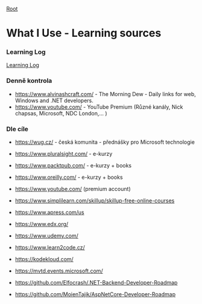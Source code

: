 [Root](../README.md)

# What I Use - Learning sources

### Learning Log
[Learning Log](LearningLog.md)


### Denně kontrola
- https://www.alvinashcraft.com/ - The Morning Dew - Daily links for web, Windows and .NET developers.
- https://www.youtube.com/ - YouTube Premium (Různé kanály, Nick chapsas, Microsoft, NDC London,... )


### Dle cíle 
- https://wug.cz/ - česká komunita - přednášky pro Microsoft technologie
- https://www.pluralsight.com/ - e-kurzy
- https://www.packtpub.com/ - e-kurzy + books
- https://www.oreilly.com/ - e-kurzy + books
- https://www.youtube.com/  (premium account)
- https://www.simplilearn.com/skillup/skillup-free-online-courses
- https://www.apress.com/us
- https://www.edx.org/
- https://www.udemy.com/
- https://www.learn2code.cz/
- https://kodekloud.com/
- https://mvtd.events.microsoft.com/

- https://github.com/Elfocrash/.NET-Backend-Developer-Roadmap
- https://github.com/MoienTajik/AspNetCore-Developer-Roadmap

